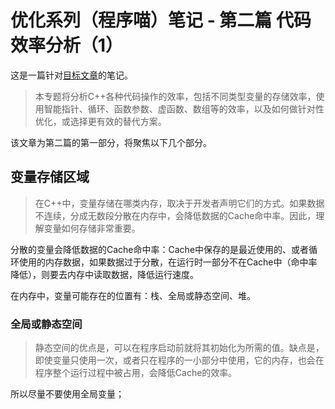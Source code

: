# 优化系列（程序喵）笔记 - 第二篇 代码效率分析（1）

这是一篇针对[目标文章](https://mp.weixin.qq.com/s/i7V6lmtQpuFADYZ8ApmkWA)的笔记。

> 本专题将分析C++各种代码操作的效率，包括不同类型变量的存储效率，使用智能指针、循环、函数参数、虚函数、数组等的效率，以及如何做针对性优化，或选择更有效的替代方案。

该文章为第二篇的第一部分，将聚焦以下几个部分。

## 变量存储区域

> 在C++中，变量存储在哪类内存，取决于开发者声明它们的方式。如果数据不连续，分成无数段分散在内存中，会降低数据的Cache命中率。因此，理解变量如何存储非常重要。

分散的变量会降低数据的Cache命中率：Cache中保存的是最近使用的、或者循环使用的内存数据，如果数据过于分散，在运行时一部分不在Cache中（命中率降低），则要去内存中读取数据，降低运行速度。

在内存中，变量可能存在的位置有：栈、全局或静态空间、堆。

### 全局或静态空间

> 静态空间的优点是，可以在程序启动前就将其初始化为所需的值。缺点是，即使变量只使用一次，或者只在程序的一小部分中使用，它的内存，也会在程序整个运行过程中被占用，会降低Cache的效率。

所以尽量不要使用全局变量；
